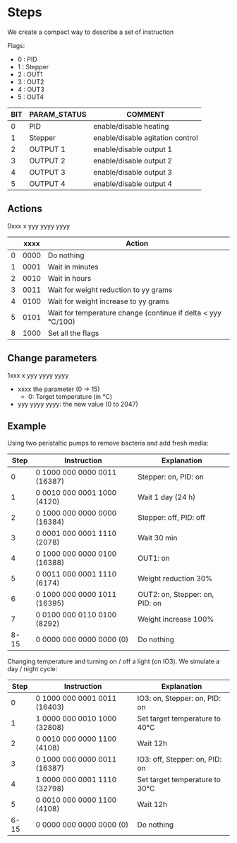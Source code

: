 # Steps

We create a compact way to describe a set of instruction

Flags:

- 0 : PID
- 1 : Stepper
- 2 : OUT1
- 3 : OUT2
- 4 : OUT3
- 5 : OUT4

| BIT | PARAM_STATUS | COMMENT                          |
| --- | ------------ | -------------------------------- |
| 0   | PID          | enable/disable heating           |
| 1   | Stepper      | enable/disable agitation control |
| 2   | OUTPUT 1     | enable/disable output 1          |
| 3   | OUTPUT 2     | enable/disable output 2          |
| 4   | OUTPUT 3     | enable/disable output 3          |
| 5   | OUTPUT 4     | enable/disable output 4          |

## Actions

0xxx x yyy yyyy yyyy

|     | xxxx | Action                                                       |
| --- | ---- | ------------------------------------------------------------ |
| 0   | 0000 | Do nothing                                                   |
| 1   | 0001 | Wait in minutes                                              |
| 2   | 0010 | Wait in hours                                                |
| 3   | 0011 | Wait for weight reduction to yy grams                        |
| 4   | 0100 | Wait for weight increase to yy grams                         |
| 5   | 0101 | Wait for temperature change (continue if delta < yyy °C/100) |
| 8   | 1000 | Set all the flags                                            |

## Change parameters

1xxx x yyy yyyy yyyy

- xxxx the parameter (0 -> 15)
  - 0: Target temperature (in °C)
- yyy yyyy yyyy: the new value (0 to 2047)

## Example

Using two peristaltic pumps to remove bacteria and add fresh media:

| Step | Instruction                  | Explanation                    |
| ---- | ---------------------------- | ------------------------------ |
| 0    | 0 1000 000 0000 0011 (16387) | Stepper: on, PID: on           |
| 1    | 0 0010 000 0001 1000 (4120)  | Wait 1 day (24 h)              |
| 2    | 0 1000 000 0000 0000 (16384) | Stepper: off, PID: off         |
| 3    | 0 0001 000 0001 1110 (2078)  | Wait 30 min                    |
| 4    | 0 1000 000 0000 0100 (16388) | OUT1: on                       |
| 5    | 0 0011 000 0001 1110 (6174)  | Weight reduction 30%           |
| 6    | 0 1000 000 0000 1011 (16395) | OUT2: on, Stepper: on, PID: on |
| 7    | 0 0100 000 0110 0100 (8292)  | Weight increase 100%           |
| 8-15 | 0 0000 000 0000 0000 (0)     | Do nothing                     |

Changing temperature and turning on / off a light (on IO3). We simulate a day / night cycle:

| Step | Instruction                  | Explanation                    |
| ---- | ---------------------------- | ------------------------------ |
| 0    | 0 1000 000 0001 0011 (16403) | IO3: on, Stepper: on, PID: on  |
| 1    | 1 0000 000 0010 1000 (32808) | Set target temperature to 40°C |
| 2    | 0 0010 000 0000 1100 (4108)  | Wait 12h                       |
| 3    | 0 1000 000 0000 0011 (16387) | IO3: off, Stepper: on, PID: on |
| 4    | 1 0000 000 0001 1110 (32798) | Set target temperature to 30°C |
| 5    | 0 0010 000 0000 1100 (4108)  | Wait 12h                       |
| 6-15 | 0 0000 000 0000 0000 (0)     | Do nothing                     |
